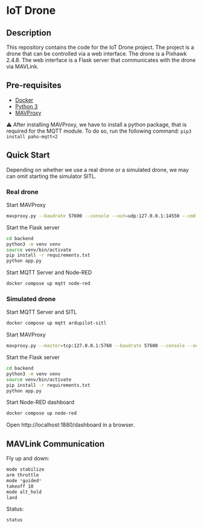 # IoT Drone

## Description

This repository contains the code for the IoT Drone project. The project is a drone that can be controlled via a web interface. The drone is a Pixhawk 2.4.8. The web interface is a Flask server that communicates with the drone via MAVLink.

## Pre-requisites

- [Docker](https://docs.docker.com/get-docker/)
- [Python 3](https://www.python.org/downloads/)
- [MAVProxy](https://ardupilot.org/mavproxy/docs/getting_started/download_and_installation.html)

⚠️ After installing MAVProxy, we have to install a python package, that is required for the MQTT module. To do so, run the following command: `pip3 install paho-mqtt<2`

## Quick Start

Depending on whether we use a real drone or a simulated drone, we may can omit starting the simulator SITL.

### Real drone

Start MAVProxy

```sh
mavproxy.py --baudrate 57600 --console --out=udp:127.0.0.1:14550 --cmd "module load mqtt" --cmd "mqtt set prefix iotdrone" --cmd "mqtt connect"
```

Start the Flask server

```sh
cd backend
python3 -m venv venv
source venv/bin/activate
pip install -r requirements.txt
python app.py
```

Start MQTT Server and Node-RED

```sh
docker compose up mqtt node-red
```

### Simulated drone

Start MQTT Server and SITL

```sh
docker compose up mqtt ardupilot-sitl
```

Start MAVProxy

```sh
mavproxy.py --master=tcp:127.0.0.1:5760 --baudrate 57600 --console --out=udp:127.0.0.1:14550 --cmd "module load mqtt" --cmd "mqtt set prefix iotdrone" --cmd "mqtt connect"
```

Start the Flask server

```sh
cd backend
python3 -m venv venv
source venv/bin/activate
pip install -r requirements.txt
python app.py
```

Start Node-RED dashboard

```sh
docker compose up node-red
```

Open http://localhost:1880/dashboard in a browser.

## MAVLink Communication

Fly up and down:

```sh
mode stabilize
arm throttle
mode *guided*
takeoff 10
mode alt_hold
land
```

Status:

```sh
status
```
